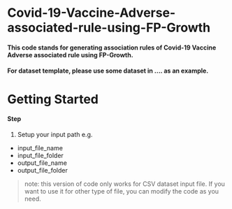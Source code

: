 # Covid-19-Vaccine-Adverse-associated-rule-using-FP-Growth
#### This code stands for generating association rules of Covid-19 Vaccine Adverse associated rule using FP-Growth.
#### For dataset template, please use some dataset in .... as an example.

# Getting Started
#### Step
1. Setup your input path e.g.
  * input_file_name
  * input_file_folder
  * output_file_name
  * output_file_folder
> note: this version of code only works for CSV dataset input file. If you want to use it for other type of file, you can modify the code as you need.
